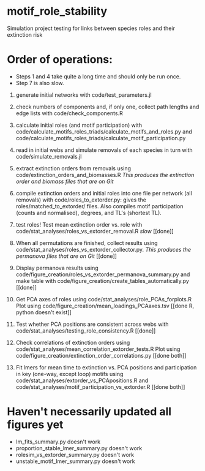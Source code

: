 # motif_role_stability
Simulation project testing for links between species roles and their extinction risk


# Order of operations:

- Steps 1 and 4 take quite a long time and should only be run once.
- Step 7 is also slow.

1) generate initial networks with code/test_parameters.jl
2) check numbers of components and, if only one, collect path lengths and edge lists with code/check_components.R
3) calculate initial roles (and motif participation) with code/calculate_motifs_roles_triads/calculate_motifs_and_roles.py and code/calculate_motifs_roles_triads/calculate_motif_participation.py
4) read in initial webs and simulate removals of each species in turn with code/simulate_removals.jl
5) extract extinction orders from removals using code/extinction_orders_and_biomasses.R
 *This produces the extinction order and biomass files that are on Git*
6) compile extinction orders and initial roles into one file per network (all removals) with code/roles_to_extorder.py: gives the roles/matched_to_extorder/ files. Also compiles motif participation (counts and normalised), degrees, and TL's (shortest TL). 
7) test roles! Test mean extinction order vs. role with code/stat_analyses/roles_vs_extorder_removal.R *slow* [[done]]
8) When all permutations are finished, collect results using code/stat_analyses/roles_vs_extorder_collector.py. *This produces the permanova files that are on Git* [[done]]
9) Display permanova results using code/figure_creation/roles_vs_extorder_permanova_summary.py and make table with code/figure_creation/create_tables_automatically.py [[done]]


10) Get PCA axes of roles using code/stat_analyses/role_PCAs_forplots.R Plot using code/figure_creation/mean_loadings_PCAaxes.tsv [[done R, python doesn't exist]]
11) Test whether PCA positions are consistent across webs with code/stat_analyses/testing_role_consistency.R [[done]]
12) Check correlations of extinction orders using code/stat_analyses/mean_correlation_extorder_tests.R Plot using code/figure_creation/extinction_order_correlations.py [[done both]]
13) Fit lmers for mean time to extinction vs. PCA positions and participation in key (one-way, except loop) motifs using code/stat_analyses/extorder_vs_PCApositions.R and code/stat_analyses/motif_participation_vs_extorder.R [[done both]]


# Haven't necessarily updated all figures yet



- lm_fits_summary.py doesn't work
- proportion_stable_lmer_summary.py doesn't work
- rolesim_vs_extorder_summary.py doesn't work
- unstable_motif_lmer_summary.py doesn't work




 
